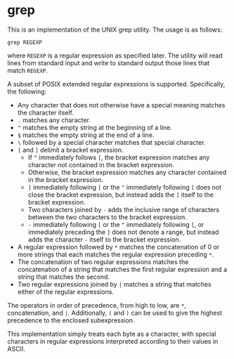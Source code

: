 # grep

This is an implementation of the UNIX grep utility. The usage is as follows:
```
grep REGEXP
```
where `REGEXP` is a regular expression as specified later.  The utility will
read lines from standard input and write to standard output those lines that
match `REGEXP`.

A subset of POSIX extended regular expressions is supported. Specifically,
the following:
* Any character that does not otherwise have a special meaning matches the
  character itself.
* `.` matches any character.
* `^` matches the empty string at the beginning of a line.
* `$` matches the empty string at the end of a line.
* `\` followed by a special character matches that special character.
* `[` and `]` delimit a bracket expression.
  + If `^` immediately follows `[`, the bracket expression matches any
    character not contained in the bracket expression.
  + Otherwise, the bracket expression matches any character contained in the
    bracket expression.
  + `]` immediately following `[` or the `^` immediately following `[` does not
    close the bracket expression, but instead adds the `]` itself to the
    bracket expression.
  + Two characters joined by `-` adds the inclusive range of characters
    between the two characters to the bracket expression.
  + `-` immediately following `[` or the `^` immediately following `[`, or
    immediately preceding the `]` does not denote a range, but instead adds the
    character `-` itself to the bracket expression.
* A regular expression followed by `*` matches the concatenation of 0 or more
  strings that each matches the regular expression preceding `*`.
* The concatenation of two regular expressions matches the concatenation of
  a string that matches the first regular expression and a string that matches
  the second.
* Two regular expressions joined by `|` matches a string that matches either
  of the regular expressions.

The operators in order of precedence, from high to low, are `*`, concatenation,
and `|`. Additionally, `(` and `)` can be used to give the highest precedence
to the enclosed subexpression.

This implementation simply treats each byte as a character, with special
characters in regular expressions interpreted according to their values in
ASCII.
